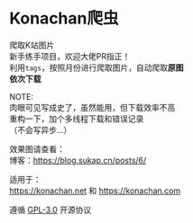 # Konachan爬虫

爬取K站图片  
新手练手项目，欢迎大佬PR指正！  
利用``tags``，按照月份进行爬取图片，自动爬取**原图**  
**依次下载**

NOTE:  
 肉眼可见写成史了，虽然能用，但下载效率不高  
 重构一下，加个多线程下载和错误记录  
 （不会写异步...）  

效果图请查看：  
博客：<https://blog.sukap.cn/posts/6/>

适用于：  
 <https://konachan.net> 和 <https://konachan.com> 

遵循 [GPL-3.0](https://opensource.org/license/gpl-3-0/) 开源协议
